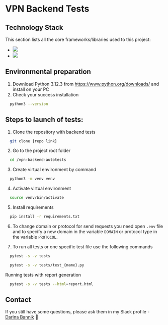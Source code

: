 # VPN Backend Tests

## Technology Stack
This section lists all the core frameworks/libraries used to this project:
- <img src="https://img.shields.io/badge/Python-3776AB?style=for-the-badge&logo=python&logoColor=yellow"/>
- <img src="https://img.shields.io/badge/Pytest-FFFFFF?style=for-the-badge&logo=pytest&logoColor=yellow"/>


## Environmental preparation 
1. Download Python 3.12.3 from https://www.python.org/downloads/ and install on your PC
2. Check your success installation
```sh
  python3 --version
  ```

## Steps to launch of tests:
1. Clone the repository with backend tests 
```sh
  git clone {repo link}
  ```
2. Go to the project root folder
```sh
  cd /vpn-backend-autotests
  ```
3. Create virtual environment by command
```sh
  python3 -m venv venv
  ```
4. Activate virtual environment
```sh
  source venv/bin/activate
  ```

5. Install requirements
```sh
  pip install -r requirements.txt
  ```
6. To change domain or protocol for send requests you need open `.env` file and to 
specify a new domain in the variable  `DOMAIN` or protocol type in the variable `PROTOCOL`.


7. To run all tests or one specific test file use the following commands
```sh
  pytest -s -v tests
  ```
```sh
  pytest -s -v tests/test_{name}.py
  ```
Running tests with report generation 
```sh
  pytest -s -v tests --html=report.html
  ```

## Contact
If you still have some questions, please ask them in my Slack profile - [Darina Bannik](https://planetvpn.slack.com/team/U03LV5XPYCX) 🙌














